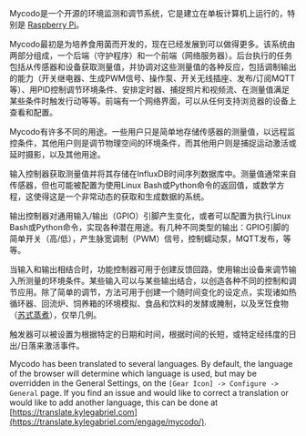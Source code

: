 Mycodo是一个开源的环境监测和调节系统，它是建立在单板计算机上运行的，特别是 [Raspberry Pi](https://en.wikipedia.org/wiki/Raspberry_Pi)。

Mycodo最初是为培养食用菌而开发的，现在已经发展到可以做得更多。该系统由两部分组成，一个后端（守护程序）和一个前端（网络服务器）。后台执行的任务包括从传感器和设备获取测量值，并协调对这些测量值的各种反应，包括调制输出的能力（开关继电器、生成PWM信号、操作泵、开关无线插座、发布/订阅MQTT等）、用PID控制调节环境条件、安排定时器、捕捉照片和视频流、在测量值满足某些条件时触发行动等等。前端有一个网络界面，可以从任何支持浏览器的设备上查看和配置。

Mycodo有许多不同的用途。一些用户只是简单地存储传感器的测量值，以远程监控条件，其他用户则是调节物理空间的环境条件，而其他用户则是捕捉运动激活或延时摄影，以及其他用途。

输入控制器获取测量值并将其存储在InfluxDB时间序列数据库中。测量值通常来自传感器，但也可能被配置为使用Linux Bash或Python命令的返回值，或数学方程，这使得这是一个非常动态的获取和生成数据的系统。

输出控制器对通用输入/输出（GPIO）引脚产生变化，或者可以配置为执行Linux Bash或Python命令，实现各种潜在用途。有几种不同类型的输出：GPIO引脚的简单开关（高/低），产生脉宽调制（PWM）信号，控制蠕动泵，MQTT发布，等等。

当输入和输出相结合时，功能控制器可用于创建反馈回路，使用输出设备来调节输入所测量的环境条件。某些输入可以与某些输出结合，以创造各种不同的控制和调节应用。除了简单的调节，方法可用于创建一个随时间变化的设定点，实现诸如热循环器、回流炉、饲养箱的环境模拟、食品和饮料的发酵或腌制，以及烹饪食物（[苏式蒸煮](https://en.wikipedia.org/wiki/Sous-vide)），仅举几例。

触发器可以被设置为根据特定的日期和时间，根据时间的长短，或特定经纬度的日出/日落来激活事件。

Mycodo has been translated to several languages. By default, the language of the browser will determine which language is used, but may be overridden in the General Settings, on the `[Gear Icon] -> Configure -> General` page. If you find an issue and would like to correct a translation or would like to add another language, this can be done at [https://translate.kylegabriel.com](https://translate.kylegabriel.com/engage/mycodo/).
